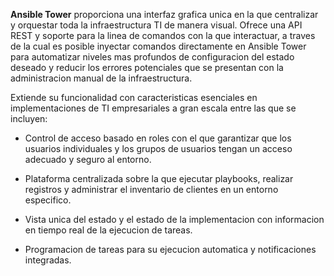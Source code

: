 **Ansible Tower** proporciona una interfaz grafica unica en la que centralizar y orquestar toda la infraestructura 
TI de manera visual. Ofrece una API REST y soporte para la linea de comandos con la que interactuar, a traves de
la cual es posible inyectar comandos directamente en Ansible Tower para automatizar niveles mas profundos 
de configuracion del estado deseado y reducir los errores potenciales que se presentan con la administracion manual
de la infraestructura. 

Extiende su funcionalidad con caracteristicas esenciales en implementaciones de 
TI empresariales a gran escala entre las que se incluyen:

 - Control de acceso basado en roles con el que garantizar que los usuarios individuales y los grupos de usuarios 
   tengan un acceso adecuado y seguro al entorno.
 
 - Plataforma centralizada sobre la que ejecutar playbooks, realizar registros y administrar el inventario de 
   clientes en un entorno especifico.

 - Vista unica del estado y el estado de la implementacion con informacion en tiempo real de la ejecucion de tareas.

 - Programacion de tareas para su ejecucion automatica y notificaciones integradas.
